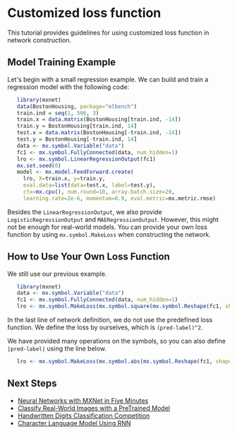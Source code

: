 Customized loss function
======================================

This tutorial provides guidelines for using customized loss function in network construction.


Model Training Example
----------

Let's begin with a small regression example. We can build and train a regression model with the following code:


 ```r
    library(mxnet)
    data(BostonHousing, package="mlbench")
    train.ind = seq(1, 506, 3)
    train.x = data.matrix(BostonHousing[train.ind, -14])
    train.y = BostonHousing[train.ind, 14]
    test.x = data.matrix(BostonHousing[-train.ind, -14])
    test.y = BostonHousing[-train.ind, 14]
    data <- mx.symbol.Variable("data")
    fc1 <- mx.symbol.FullyConnected(data, num_hidden=1)
    lro <- mx.symbol.LinearRegressionOutput(fc1)
    mx.set.seed(0)
    model <- mx.model.FeedForward.create(
      lro, X=train.x, y=train.y,
      eval.data=list(data=test.x, label=test.y),
      ctx=mx.cpu(), num.round=10, array.batch.size=20,
      learning.rate=2e-6, momentum=0.9, eval.metric=mx.metric.rmse)
 ```

Besides the `LinearRegressionOutput`, we also provide `LogisticRegressionOutput` and `MAERegressionOutput`.
However, this might not be enough for real-world models. You can provide your own loss function
by using `mx.symbol.MakeLoss` when constructing the network.


How to Use Your Own Loss Function
---------

We still use our previous example.

 ```r
    library(mxnet)
    data <- mx.symbol.Variable("data")
    fc1 <- mx.symbol.FullyConnected(data, num_hidden=1)
    lro <- mx.symbol.MakeLoss(mx.symbol.square(mx.symbol.Reshape(fc1, shape = 0) - label))
 ```

In the last line of network definition, we do not use the predefined loss function. We define the loss
by ourselves, which is `(pred-label)^2`.

We have provided many operations on the symbols, so you can also define `|pred-label|` using the line below.

 ```r
    lro <- mx.symbol.MakeLoss(mx.symbol.abs(mx.symbol.Reshape(fc1, shape = 0) - label))
 ```

## Next Steps
* [Neural Networks with MXNet in Five Minutes](http://mxnet.io/tutorials/r/fiveMinutesNeuralNetwork.html)
* [Classify Real-World Images with a PreTrained Model](http://mxnet.io/tutorials/r/classifyRealImageWithPretrainedModel.html)
* [Handwritten Digits Classification Competition](http://mxnet.io/tutorials/r/mnistCompetition.html)
* [Character Language Model Using RNN](http://mxnet.io/tutorials/r/charRnnModel.html)
